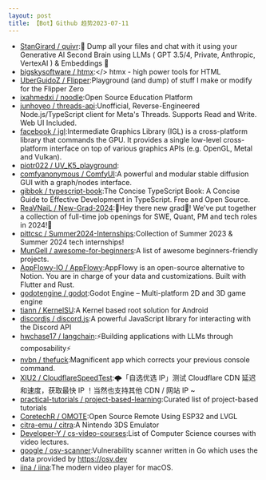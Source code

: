 ```yaml
---
layout: post
title: 【Bot】Github 趋势2023-07-11
---
```


* [StanGirard / quivr](https://github.com/StanGirard/quivr):🧠 Dump all your files and chat with it using your Generative AI Second Brain using LLMs ( GPT 3.5/4, Private, Anthropic, VertexAI ) & Embeddings 🧠
* [bigskysoftware / htmx](https://github.com/bigskysoftware/htmx):</> htmx - high power tools for HTML
* [UberGuidoZ / Flipper](https://github.com/UberGuidoZ/Flipper):Playground (and dump) of stuff I make or modify for the Flipper Zero
* [ixahmedxi / noodle](https://github.com/ixahmedxi/noodle):Open Source Education Platform
* [junhoyeo / threads-api](https://github.com/junhoyeo/threads-api):Unofficial, Reverse-Engineered Node.js/TypeScript client for Meta's Threads. Supports Read and Write. Web UI Included.
* [facebook / igl](https://github.com/facebook/igl):Intermediate Graphics Library (IGL) is a cross-platform library that commands the GPU. It provides a single low-level cross-platform interface on top of various graphics APIs (e.g. OpenGL, Metal and Vulkan).
* [piotr022 / UV_K5_playground](https://github.com/piotr022/UV_K5_playground):
* [comfyanonymous / ComfyUI](https://github.com/comfyanonymous/ComfyUI):A powerful and modular stable diffusion GUI with a graph/nodes interface.
* [gibbok / typescript-book](https://github.com/gibbok/typescript-book):The Concise TypeScript Book: A Concise Guide to Effective Development in TypeScript. Free and Open Source.
* [ReaVNaiL / New-Grad-2024](https://github.com/ReaVNaiL/New-Grad-2024):👋Hey there new grad🎉! We've put together a collection of full-time job openings for SWE, Quant, PM and tech roles in 2024!🚀
* [pittcsc / Summer2024-Internships](https://github.com/pittcsc/Summer2024-Internships):Collection of Summer 2023 & Summer 2024 tech internships!
* [MunGell / awesome-for-beginners](https://github.com/MunGell/awesome-for-beginners):A list of awesome beginners-friendly projects.
* [AppFlowy-IO / AppFlowy](https://github.com/AppFlowy-IO/AppFlowy):AppFlowy is an open-source alternative to Notion. You are in charge of your data and customizations. Built with Flutter and Rust.
* [godotengine / godot](https://github.com/godotengine/godot):Godot Engine – Multi-platform 2D and 3D game engine
* [tiann / KernelSU](https://github.com/tiann/KernelSU):A Kernel based root solution for Android
* [discordjs / discord.js](https://github.com/discordjs/discord.js):A powerful JavaScript library for interacting with the Discord API
* [hwchase17 / langchain](https://github.com/hwchase17/langchain):⚡Building applications with LLMs through composability⚡
* [nvbn / thefuck](https://github.com/nvbn/thefuck):Magnificent app which corrects your previous console command.
* [XIU2 / CloudflareSpeedTest](https://github.com/XIU2/CloudflareSpeedTest):🌩「自选优选 IP」测试 Cloudflare CDN 延迟和速度，获取最快 IP ！当然也支持其他 CDN / 网站 IP ~
* [practical-tutorials / project-based-learning](https://github.com/practical-tutorials/project-based-learning):Curated list of project-based tutorials
* [CoretechR / OMOTE](https://github.com/CoretechR/OMOTE):Open Source Remote Using ESP32 and LVGL
* [citra-emu / citra](https://github.com/citra-emu/citra):A Nintendo 3DS Emulator
* [Developer-Y / cs-video-courses](https://github.com/Developer-Y/cs-video-courses):List of Computer Science courses with video lectures.
* [google / osv-scanner](https://github.com/google/osv-scanner):Vulnerability scanner written in Go which uses the data provided by https://osv.dev
* [iina / iina](https://github.com/iina/iina):The modern video player for macOS.
